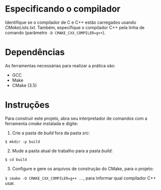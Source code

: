 # Especificando o compilador

Identifique se o compilador de C e C++ estão carregados usando *CMakeLists.txt*. Também, especifique o compilador C++ pela linha de comando (parâmetro ```-D CMAKE_CXX_COMPILER=g++```).

# Dependências

As ferramentas necessárias para realizar a prática são:

- GCC
- Make
- CMake (3.5)

# Instruções

Para construir este projeto, abra seu interpretador de comandos com a ferramenta *cmake* instalada e digite:

1. Crie a pasta de *build* fora da pasta *src*:

```$ mkdir -p build```

2. Mude a pasta atual de trabalho para a pasta *build*:

```$ cd build```

3. Configure e gere os arquivos de construção do CMake, para o projeto:

```$ cmake -D CMAKE_CXX_COMPILER=g++ ..```, para informar qual compilador C++ usar.
